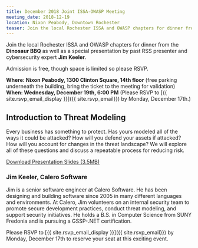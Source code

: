 ```yaml
---
title: December 2018 Joint ISSA-OWASP Meeting
meeting_date: 2018-12-19
location: Nixon Peabody, Downtown Rochester
teaser: Join the local Rochester ISSA and OWASP chapters for dinner from the Dinosaur BBQ as well as a special presentation by past RSS presenter and cybersecurity expert Jim Keeler.
---
```

Join the local Rochester ISSA and OWASP chapters for dinner from the **Dinosaur BBQ** as well as a special presentation by past RSS presenter and cybersecurity expert **Jim Keeler**.

Admission is free, though space is limited so please RSVP.

**Where: Nixon Peabody, 1300 Clinton Square, 14th floor** (free parking underneath the building, bring the ticket to the meeting for validation)<br>
**When: Wednesday, December 19th, 6:00 PM**  (Please RSVP to [{{ site.rsvp_email_display }}]({{ site.rsvp_email}}) by Monday, December 17th.)

## Introduction to Threat Modeling

Every business has something to protect. Has yours modeled all of the ways it could be attacked? How will you defend your assets if attacked? How will you account for changes in the threat landscape? We will explore all of these questions and discuss a repeatable process for reducing risk.

[Download Presentation Slides (3.5MB)](../Introduction_to_Threat_Modeling-12_19_2018.pdf)

### Jim Keeler, Calero Software

Jim is a senior software engineer at Calero Software. He has been designing and building software since 2005 in many different languages and environments. At Calero, Jim volunteers on an internal security team to promote secure development practices, conduct threat modeling, and support security initiatives. He holds a B.S. in Computer Science from SUNY Fredonia and is pursuing a GSSP-.NET certification.

Please RSVP to [{{ site.rsvp_email_display }}]({{ site.rsvp_email}}) by Monday, December 17th to reserve your seat at this exciting event.
